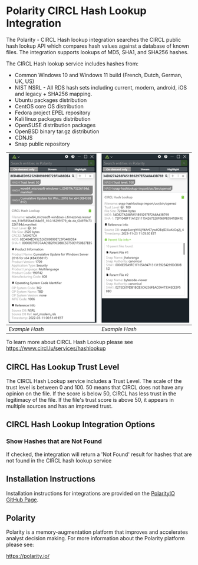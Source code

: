 # Polarity CIRCL Hash Lookup Integration

The Polarity - CIRCL Hash lookup integration searches the CIRCL public hash lookup API which compares hash values against a database of known files.  The integration supports lookups of MD5, SHA1, and SHA256 hashes.

The CIRCL Hash lookup service includes hashes from:

* Common Windows 10 and Windows 11 build (French, Dutch, German, UK, US)
* NIST NSRL - All RDS hash sets including current, modern, android, iOS and legacy + SHA256 mapping.
* Ubuntu packages distribution
* CentOS core OS distribution
* Fedora project EPEL repository
* Kali linux packages distribution
* OpenSUSE distribution packages
* OpenBSD binary tar.gz distribution
* CDNJS
* Snap public repository


| ![](images/overlay.png) | ![](images/overlay2.png) |
|-------------------------|--------------------------|
| *Example Hash*          | *Example Hash*           |

To learn more about CIRCL Hash Lookup please see https://www.circl.lu/services/hashlookup

## CIRCL Has Lookup Trust Level

The CIRCL Hash Lookup service includes a Trust Level.  The scale of the trust level is between 0 and 100. 50 means that CIRCL does not have any opinion on the file. If the score is below 50, CIRCL has less trust in the legitimacy of the file. If the file's trust score is above 50, it appears in multiple sources and has an improved trust.

## CIRCL Hash Lookup Integration Options

### Show Hashes that are Not Found

If checked, the integration will return a 'Not Found' result for hashes that are not found in the CIRCL hash lookup service

## Installation Instructions

Installation instructions for integrations are provided on the [PolarityIO GitHub Page](https://polarityio.github.io/).

## Polarity

Polarity is a memory-augmentation platform that improves and accelerates analyst decision making.  For more information about the Polarity platform please see:

https://polarity.io/
